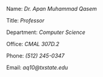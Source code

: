 Name: _Dr. Apan Muhammad Qasem_

Title: _Professor_

Department: _Computer Science_

Office: _CMAL 307D.2_

Phone: _(512) 245-0347_

Email: _aq10@txstate.edu_

